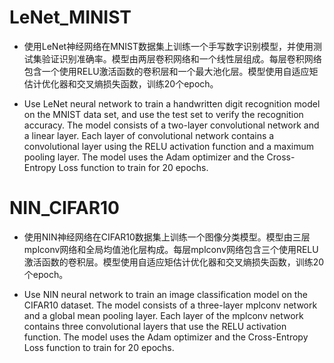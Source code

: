 # LeNet_MINIST

- 使用LeNet神经网络在MNIST数据集上训练一个手写数字识别模型，并使用测试集验证识别准确率。模型由两层卷积网络和一个线性层组成。每层卷积网络包含一个使用RELU激活函数的卷积层和一个最大池化层。模型使用自适应矩估计优化器和交叉熵损失函数，训练20个epoch。

- Use LeNet neural network to train a handwritten digit recognition model on the MNIST data set, and use the test set to verify the recognition accuracy. The model consists of a two-layer convolutional network and a linear layer. Each layer of convolutional network contains a convolutional layer using the RELU activation function and a maximum pooling layer. The model uses the Adam optimizer and the Cross-Entropy Loss function to train for 20 epochs.

# NIN_CIFAR10

- 使用NIN神经网络在CIFAR10数据集上训练一个图像分类模型。模型由三层mplconv网络和全局均值池化层构成。每层mplconv网络包含三个使用RELU激活函数的卷积层。模型使用自适应矩估计优化器和交叉熵损失函数，训练20个epoch。

- Use NIN neural network to train an image classification model on the CIFAR10 dataset. The model consists of a three-layer mplconv network and a global mean pooling layer. Each layer of the mplconv network contains three convolutional layers that use the RELU activation function. The model uses the Adam optimizer and the Cross-Entropy Loss function to train for 20 epochs.

